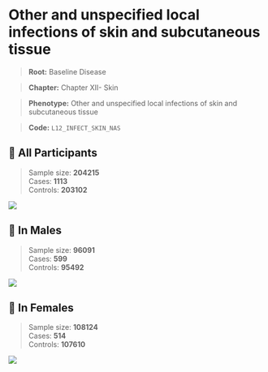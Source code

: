 # Other and unspecified local infections of skin and subcutaneous tissue

> **Root:** Baseline Disease  

> **Chapter:** Chapter XII- Skin  

> **Phenotype:** Other and unspecified local infections of skin and subcutaneous tissue  

> **Code:** `L12_INFECT_SKIN_NAS`

## 🧪 All Participants  
> Sample size: **204215**  
> Cases: **1113**  
> Controls: **203102**
<img src="/Disease/Figures/ALL/Incidence/L12_INFECT_SKIN_NAS.png"/>
<CsvTable src="/public/Disease/Data/ALL/Incidence/COX_L12_INFECT_SKIN_NAS.csv" label="🔍 View full results" />

## 👨 In Males  
> Sample size: **96091**  
> Cases: **599**  
> Controls: **95492**
<img src="/Disease/Figures/Male/Incidence/L12_INFECT_SKIN_NAS.png"/>
<CsvTable src="/public/Disease/Data/Male/Incidence/COX_L12_INFECT_SKIN_NAS.csv" label="🔍 View full results" />

## 👩 In Females  
> Sample size: **108124**  
> Cases: **514**  
> Controls: **107610**
<img src="/Disease/Figures/Female/Incidence/L12_INFECT_SKIN_NAS.png"/>
<CsvTable src="/public/Disease/Data/Female/Incidence/COX_L12_INFECT_SKIN_NAS.csv" label="🔍 View full results" />

